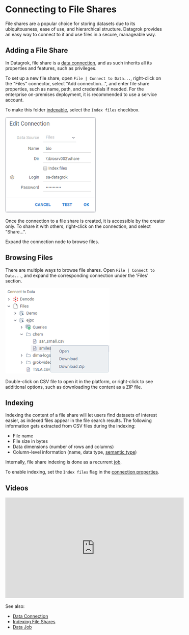 <!-- TITLE: File Shares -->
<!-- SUBTITLE: -->

# Connecting to File Shares

File shares are a popular choice for storing datasets due to its 
ubiquitousness, ease of use, and hierarchical structure. Datagrok 
provides an easy way to connect to it and use files in a secure,
manageable way.

## Adding a File Share

In Datagrok, file share is a [data connection](data-connection.md), 
and as such inherits all its properties and features, such as privileges.

To set up a new file share, open `File | Connect to Data...`, right-click on the
"Files" connector, select "Add connection...", and enter file share properties,
such as name, path, and credentials if needed. For the enterprise on-premises
deployment, it is recommended to use a service account.

To make this folder [indexable](#indexing), select the `Index files` checkbox.

![](file-shares-add-new.png)
 
Once the connection to a file share is created, it is accessible by the creator only. 
To share it with others, right-click on the connection, and select "Share...". 

Expand the connection node to browse files.

## Browsing Files

There are multiple ways to browse file shares. Open `File | Connect to Data...`,
and expand the corresponding connection under the 'Files' section.
 
![](file-shares-tree.png)

Double-click on CSV file to open it in the platform, or right-click to see
additional options, such as downloading the content as a ZIP file. 

## Indexing

Indexing the content of a file share will let users find datasets of interest easier, as indexed files
appear in the file search results. The following information gets extracted from CSV files 
during the indexing:
  * File name
  * File size in bytes
  * Data dimensions (number of rows and columns)
  * Column-level information (name, data type, [semantic type](../discover/semantic-types.md))

Internally, file share indexing is done as a recurrent [job](data-job.md). 

To enable indexing, set the `Index files` flag in the 
[connection properties](#adding-a-file-share). 

## Videos

<iframe width="560" height="315" src="https://www.youtube.com/watch?v=dKrCk38A1m8&t=417s" frameborder="0" allow="accelerometer; autoplay; encrypted-media; gyroscope; picture-in-picture" allowfullscreen></iframe>

See also:

  * [Data Connection](data-connection.md)
  * [Indexing File Shares](files-indexer.md)
  * [Data Job](data-job.md)
